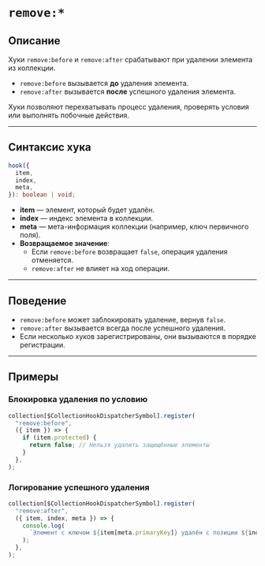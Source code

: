 # `remove:*`

## Описание

Хуки `remove:before` и `remove:after` срабатывают при удалении элемента из коллекции.

- `remove:before` вызывается **до** удаления элемента.
- `remove:after` вызывается **после** успешного удаления элемента.

Хуки позволяют перехватывать процесс удаления, проверять условия или выполнять побочные действия.

---

## Синтаксис хука

```ts
hook({
  item,
  index,
  meta,
}): boolean | void;
```

- **item** — элемент, который будет удалён.
- **index** — индекс элемента в коллекции.
- **meta** — мета-информация коллекции (например, ключ первичного поля).
- **Возвращаемое значение**:
  - Если `remove:before` возвращает `false`, операция удаления отменяется.
  - `remove:after` не влияет на ход операции.

---

## Поведение

- `remove:before` может заблокировать удаление, вернув `false`.
- `remove:after` вызывается всегда после успешного удаления.
- Если несколько хуков зарегистрированы, они вызываются в порядке регистрации.

---

## Примеры

### Блокировка удаления по условию

```ts
collection[$CollectionHookDispatcherSymbol].register(
  "remove:before",
  ({ item }) => {
    if (item.protected) {
      return false; // Нельзя удалить защищённые элементы
    }
  },
);
```

### Логирование успешного удаления

```ts
collection[$CollectionHookDispatcherSymbol].register(
  "remove:after",
  ({ item, index, meta }) => {
    console.log(
      `Элемент с ключом ${item[meta.primaryKey]} удалён с позиции ${index}`,
    );
  },
);
```
